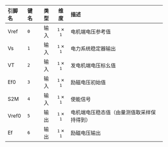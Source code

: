 <!--
DO NOT EDIT THIS FILE DIRECTLY.
This file is generated by tools/comp-docs.js.
All changes will be overwritten by regeneration.
-->

<slot class="model-pins">

| 引脚名 | 键名 | 类型 | 维度 | 描述 |
|:------ |:---- |:----:|:----:|:---- |
| Vref | `0` | 输入 | <samp>1</samp> × <samp>1</samp> | 电机端电压参考值 |
| Vs | `1` | 输入 | <samp>1</samp> × <samp>1</samp> | 电力系统稳定器输出 |
| VT | `2` | 输入 | <samp>1</samp> × <samp>1</samp> | 发电机端电压标幺值 |
| Ef0 | `3` | 输入 | <samp>1</samp> × <samp>1</samp> | 励磁电压初始值 |
| S2M | `4` | 输入 | <samp>1</samp> × <samp>1</samp> | 使能信号 |
| Vref0 | `5` | 输出 | <samp>1</samp> × <samp>1</samp> | 电机端电压稳态值（由量测值取采样保持得到） |
| Ef | `6` | 输出 | <samp>1</samp> × <samp>1</samp> | 励磁电压输出 |

</slot>

